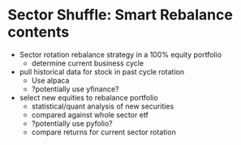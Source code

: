 # Sector Shuffle: Smart Rebalance contents
- Sector rotation rebalance strategy in a 100% equity portfolio
    - determine current business cycle
- pull historical data for stock in past cycle rotation
    - Use alpaca
    - ?potentially use yfinance?
- select new equities to rebalance portfolio
    - statistical/quant analysis of new securities
    - compared against whole sector etf
    - ?potentially use pyfolio?
    - compare returns for current sector rotation
